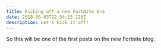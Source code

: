 ```yaml
---
title: Kicking off a new FortNite Era
date: 2018-06-03T22:54:13.128Z
description: Let's kick it off!
---
```

So this will be one of the first posts on the new Fortnite blog.

